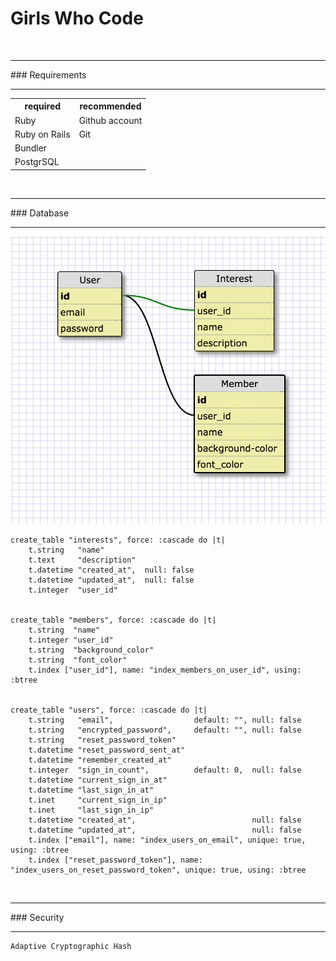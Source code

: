 # Girls Who Code
<br>

<hr>
### Requirements
<hr>

<table>
    <tr>        
        <th>required</th>
        <th>recommended</th>
    </tr>
    <tr>
        <td>Ruby</td>
        <td>Github account</td>
    </tr>
    <tr>
        <td>Ruby on Rails</td>
        <td>Git</td>
    </tr>
    <tr>
        <td>Bundler</td>
    </tr>
    <tr>
        <td>PostgrSQL</td>
    </tr>

</table>

<br>

<hr>
### Database
<hr>

![alt image of database](schema01.png "Current Database: ")





    create_table "interests", force: :cascade do |t|
        t.string   "name"
        t.text     "description"
        t.datetime "created_at",  null: false
        t.datetime "updated_at",  null: false
        t.integer  "user_id"


    create_table "members", force: :cascade do |t|
        t.string  "name"
        t.integer "user_id"
        t.string  "background_color"
        t.string  "font_color"
        t.index ["user_id"], name: "index_members_on_user_id", using: :btree


    create_table "users", force: :cascade do |t|
        t.string   "email",                  default: "", null: false
        t.string   "encrypted_password",     default: "", null: false
        t.string   "reset_password_token"
        t.datetime "reset_password_sent_at"
        t.datetime "remember_created_at"
        t.integer  "sign_in_count",          default: 0,  null: false
        t.datetime "current_sign_in_at"
        t.datetime "last_sign_in_at"
        t.inet     "current_sign_in_ip"
        t.inet     "last_sign_in_ip"
        t.datetime "created_at",                          null: false
        t.datetime "updated_at",                          null: false
        t.index ["email"], name: "index_users_on_email", unique: true, using: :btree
        t.index ["reset_password_token"], name: "index_users_on_reset_password_token", unique: true, using: :btree


<br>

<hr>
### Security
<hr>

    Adaptive Cryptographic Hash
